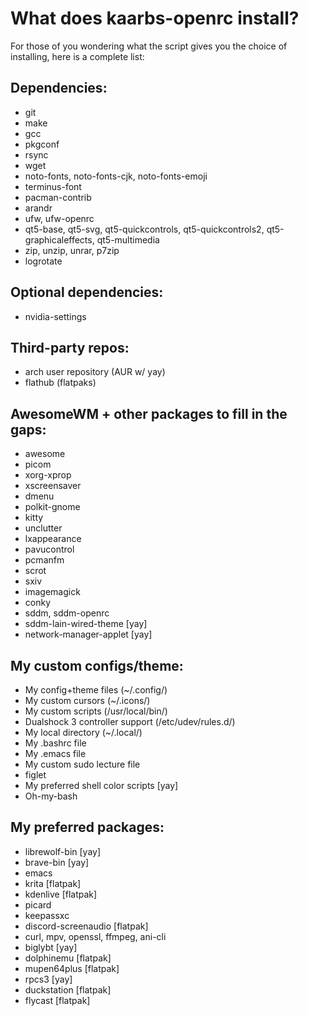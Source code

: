 # What does kaarbs-openrc install?
For those of you wondering what the script gives you the choice of installing, here is a complete list:
## Dependencies:
- git
- make
- gcc
- pkgconf
- rsync
- wget
- noto-fonts, noto-fonts-cjk, noto-fonts-emoji
- terminus-font
- pacman-contrib
- arandr
- ufw, ufw-openrc
- qt5-base, qt5-svg, qt5-quickcontrols, qt5-quickcontrols2, qt5-graphicaleffects, qt5-multimedia
- zip, unzip, unrar, p7zip
- logrotate

## Optional dependencies:
- nvidia-settings

## Third-party repos:
- arch user repository (AUR w/ yay)
- flathub (flatpaks)

## AwesomeWM + other packages to fill in the gaps:
- awesome
- picom
- xorg-xprop
- xscreensaver
- dmenu
- polkit-gnome
- kitty
- unclutter
- lxappearance
- pavucontrol
- pcmanfm
- scrot
- sxiv
- imagemagick
- conky
- sddm, sddm-openrc
- sddm-lain-wired-theme [yay]
- network-manager-applet [yay]

## My custom configs/theme:
- My config+theme files (~/.config/)
- My custom cursors (~/.icons/)
- My custom scripts (/usr/local/bin/)
- Dualshock 3 controller support (/etc/udev/rules.d/)
- My local directory (~/.local/)
- My .bashrc file
- My .emacs file
- My custom sudo lecture file
- figlet
- My preferred shell color scripts [yay]
- Oh-my-bash

## My preferred packages:
- librewolf-bin [yay]
- brave-bin [yay]
- emacs
- krita [flatpak]
- kdenlive [flatpak]
- picard
- keepassxc
- discord-screenaudio [flatpak]
- curl, mpv, openssl, ffmpeg, ani-cli
- biglybt [yay]
- dolphinemu [flatpak]
- mupen64plus [flatpak]
- rpcs3 [yay]
- duckstation [flatpak]
- flycast [flatpak]
